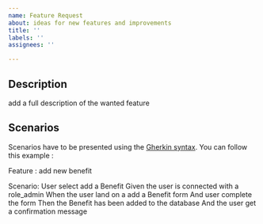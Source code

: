 ```yaml
---
name: Feature Request
about: ideas for new features and improvements
title: ''
labels: ''
assignees: ''

---
```


## Description

add a full description of the wanted feature

## Scenarios
Scenarios have to be presented using the [Gherkin syntax](https://docs.cucumber.io/gherkin/). You can follow this example :

Feature : add new benefit 

Scenario: User select add a Benefit
    Given the user is connected with a role_admin
    When the user land on a add a Benefit form
    And user complete the form
    Then the Benefit has been added to the database
    And the user get a confirmation message
